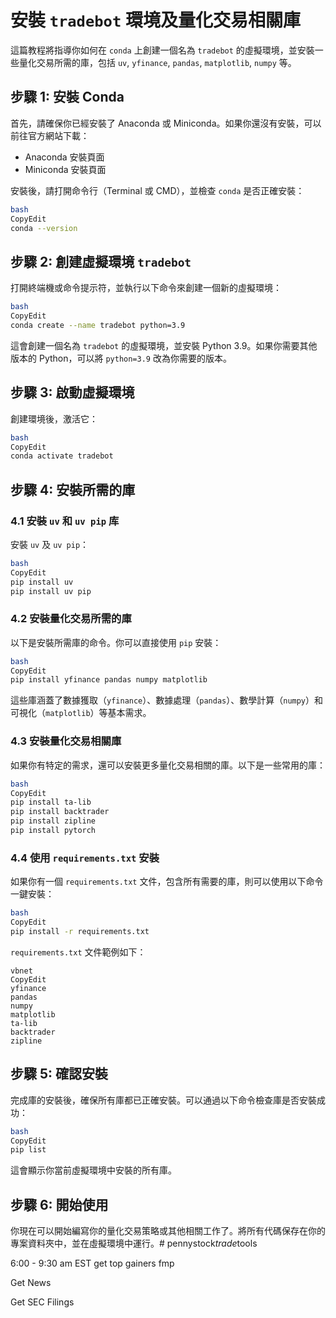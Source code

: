 # 安裝 `tradebot` 環境及量化交易相關庫

這篇教程將指導你如何在 `conda` 上創建一個名為 `tradebot` 的虛擬環境，並安裝一些量化交易所需的庫，包括 `uv`, `yfinance`, `pandas`, `matplotlib`, `numpy` 等。

## 步驟 1: 安裝 Conda

首先，請確保你已經安裝了 Anaconda 或 Miniconda。如果你還沒有安裝，可以前往官方網站下載：

- Anaconda 安裝頁面
- Miniconda 安裝頁面

安裝後，請打開命令行（Terminal 或 CMD），並檢查 `conda` 是否正確安裝：

```bash
bash
CopyEdit
conda --version

```

## 步驟 2: 創建虛擬環境 `tradebot`

打開終端機或命令提示符，並執行以下命令來創建一個新的虛擬環境：

```bash
bash
CopyEdit
conda create --name tradebot python=3.9

```

這會創建一個名為 `tradebot` 的虛擬環境，並安裝 Python 3.9。如果你需要其他版本的 Python，可以將 `python=3.9` 改為你需要的版本。

## 步驟 3: 啟動虛擬環境

創建環境後，激活它：

```bash
bash
CopyEdit
conda activate tradebot

```

## 步驟 4: 安裝所需的庫

### 4.1 安裝 `uv` 和 `uv pip` 库

安裝 `uv` 及 `uv pip`：

```bash
bash
CopyEdit
pip install uv
pip install uv pip

```

### 4.2 安裝量化交易所需的庫

以下是安裝所需庫的命令。你可以直接使用 `pip` 安裝：

```bash
bash
CopyEdit
pip install yfinance pandas numpy matplotlib

```

這些庫涵蓋了數據獲取（`yfinance`）、數據處理（`pandas`）、數學計算（`numpy`）和可視化（`matplotlib`）等基本需求。

### 4.3 安裝量化交易相關庫

如果你有特定的需求，還可以安裝更多量化交易相關的庫。以下是一些常用的庫：

```bash
bash
CopyEdit
pip install ta-lib
pip install backtrader
pip install zipline
pip install pytorch

```

### 4.4 使用 `requirements.txt` 安裝

如果你有一個 `requirements.txt` 文件，包含所有需要的庫，則可以使用以下命令一鍵安裝：

```bash
bash
CopyEdit
pip install -r requirements.txt

```

`requirements.txt` 文件範例如下：

```
vbnet
CopyEdit
yfinance
pandas
numpy
matplotlib
ta-lib
backtrader
zipline

```

## 步驟 5: 確認安裝

完成庫的安裝後，確保所有庫都已正確安裝。可以通過以下命令檢查庫是否安裝成功：

```bash
bash
CopyEdit
pip list

```

這會顯示你當前虛擬環境中安裝的所有庫。

## 步驟 6: 開始使用

你現在可以開始編寫你的量化交易策略或其他相關工作了。將所有代碼保存在你的專案資料夾中，並在虛擬環境中運行。#   p e n n y s t o c k _ t r a d e _ t o o l s 
 
 

6:00 - 9:30 am EST
get top gainers
fmp

Get News

Get SEC Filings